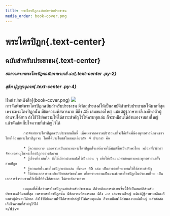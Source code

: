 ```yaml
---
title: พระไตรปิฎกฉบับสำหรับประชาชน
media_order: book-cover.png
---
```


# **พระไตรปิฎก**{.text-center}
## ฉบับสำหรับประชาชน{.text-center}

##### ย่อความจากพระไตรปิฎกฉบับภาษาบาลี ๔๕{.text-center .py-2}
##### สุชีพ  ปุญญานุภาพ{.text-center .py-4}

<div class="row">
    <div class="col">
        ![หน้าปกหนังสือ](book-cover.png)
        <img src=![](book-cover.png)/>
    </div>
    <div class="col">
            การจัดพิมพ์พระไตรปิฎกฉบับสำหรับประชาชน มีวัตถุประสงค์ให้เป็นสมบัติสำหรับประชาชนให้มากที่สุด เพราะพระไตรปิฎกนั้น มีข้อความพิสดารมาก มีถึง 45 เล่มขนาดใหญ่ แม้แต่ผู้รู้ภาษาบาลีเองก็หาตัวผู้อ่านจบได้ยาก ถ้าใช้วิธีย่อความให้ได้สาระสำคัญไว้ให้ครบทุกเล่ม ก็จะเหมือนได้อ่านเองจบเล่มใหญ่ แลัวตัดลัดเก็บใจความที่สำคัญไว้ได้

            การจัดทำพระไตรปิฎกฉบับประชาชนขึ้นนี้ เนื่องมาจากความปรารถนาที่จะได้เห็นพี่น้องพุทธศาสนิกชนชาวไทยได้อ่านพระไตรปิฎกจบ โดยได้ประโยชน์ในขณะเดียวกัน 4 ประการ คือ

            * รู้ความหมาย และความเป็นมาแห่งพระไตรปิฎกตั้งแต่ต้นจนได้พิมพ์ขึ้นเป็นอักษรไทย พร้อมทั้งวิธีการจัดหมวดหมู่ในพระไตรปิฎกอย่างชัดเจน
            * รู้เรื่องที่น่าสนใจ ซึ่งได้เลือกนำมาแปลไว้เป็นตอน ๆ เพื่อให้เป็นแนวคำสอนทางพระพุทธศาสนาทั้งสามปิฎก
            * รู้ความย่อในพระไตรปิฎกแต่ละเล่ม ทั้งหมด 45 เล่ม เป็นการย่อที่พยายามให้ได้สาระสำคัญ
            * ได้อ่านเอกสารทางประวัติศาสตร์ของไทย เพื่อทราบความเป็นมาแห่งพระไตรปิฎกในประเทศไทย เป็นเอกสารซึ่งรวบรวมไว้เพื่อให้ค้นได้สะดวก ไม่กระจัดกระจาย

            เหตุผลที่ตั้งชื่อว่าพระไตรปิฎกฉบับสำหรับประชาชน ก็ด้วยต้องการทำงานชิ้นนี้ให้เป็นสมบัติสำหรับประชาชนให้มากที่สุด เพราะพระไตรปิฎกนั้น มีข้อความพิสดารมาก มีถึง ๔๕ เล่มขนาดใหญ่ แม้แต่ผู้รู้ภาษาบาลีเองก็หาตัวผู้อ่านจบได้ยาก ถ้าใช้วิธีย่อความให้ได้สาระสำคัญไว้ให้ครบทุกเล่ม ก็จะเหมือนได้อ่านเองจบเล่มใหญ่ แลัวตัดลัดเก็บใจความที่สำคัญไว้ได้
    </div>    
</div>
